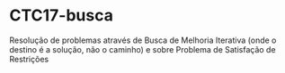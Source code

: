 # CTC17-busca
Resolução de problemas através de Busca de Melhoria Iterativa (onde o destino é a solução, não o caminho) e sobre Problema de Satisfação de Restrições
